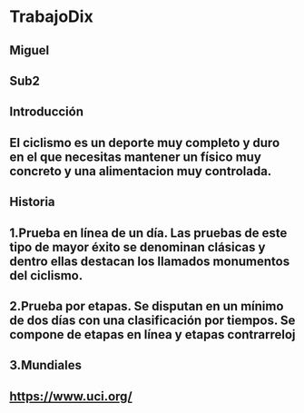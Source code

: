 # TrabajoDix
## Miguel
## Sub2
## Introducción
## El ciclismo es un deporte muy completo y duro en el que necesitas mantener un físico muy concreto y una alimentacion muy controlada.
## Historia
## 1.Prueba en línea de un día. Las pruebas de este tipo de mayor éxito se denominan clásicas y dentro ellas destacan los llamados monumentos del ciclismo.
## 2.Prueba por etapas. Se disputan en un mínimo de dos días con una clasificación por tiempos. Se compone de etapas en línea y etapas contrarreloj
## 3.Mundiales
## https://www.uci.org/